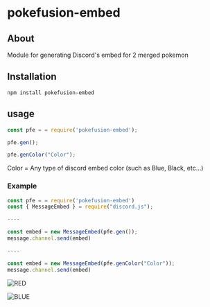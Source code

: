 # pokefusion-embed

## About

Module for generating Discord's embed for 2 merged pokemon

## Installation

```sh-session
npm install pokefusion-embed
```

## usage

```js
const pfe = = require('pokefusion-embed');

pfe.gen();

pfe.genColor("Color");

```

Color = Any type of discord embed color (such as Blue, Black, etc...)

### Example
```js
const pfe = = require('pokefusion-embed')
const { MessageEmbed } = require("discord.js");

----

const embed = new MessageEmbed(pfe.gen());
message.channel.send(embed)

----

const embed = new MessageEmbed(pfe.genColor("Color"));
message.channel.send(embed)
```

![RED](https://i.imgur.com/7dKkyal.png)

![BLUE](https://i.imgur.com/VAzZ7W7.png)